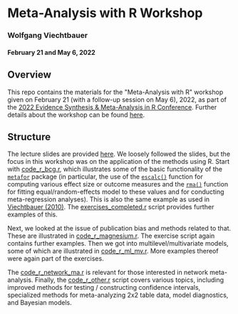 # Meta-Analysis with R Workshop

### Wolfgang Viechtbauer

#### February 21 and May 6, 2022

## Overview

This repo contains the materials for the "Meta-Analysis with R" workshop given on February 21 (with a follow-up session on May 6), 2022, as part of the [2022 Evidence Synthesis & Meta-Analysis in R Conference](https://www.eshackathon.org/events/2022-01-ESMARConf2022.html). Further details about the workshop can be found [here](https://www.wvbauer.com/doku.php/workshop_2022_ma_esmarconf).

## Structure

The lecture slides are provided [here](workshop_meta-analysis.pdf). We loosely followed the slides, but the focus in this workshop was on the application of the methods using R. Start with [code_r_bcg.r](code_r_bcg.r), which illustrates some of the basic functionality of the [`metafor`](https://www.metafor-project.org) package (in particular, the use of the [`escalc()`](https://wviechtb.github.io/metafor/reference/escalc.html) function for computing various effect size or outcome measures and the [`rma()`](https://wviechtb.github.io/metafor/reference/rma.uni.html) function for fitting equal/random-effects model to these values and for conducting meta-regression analyses). This is also the same example as used in [Viechtbauer (2010)](https://www.jstatsoft.org/article/view/v036i03). The [exercises_completed.r](exercises_completed.r) script provides further examples of this.

Next, we looked at the issue of publication bias and methods related to that. These are illustrated in [code_r_magnesium.r](code_r_magnesium.r). The exercise script again contains further examples. Then we got into multilevel/multivariate models, some of which are illustrated in [code_r_ml_mv.r](code_r_ml_mv.r). More examples thereof were again part of the exercises.

The [code_r_network_ma.r](code_r_network_ma.r) is relevant for those interested in network meta-analysis. Finally, the [code_r_other.r](code_r_other.r) script covers various topics, including improved methods for testing / constructing confidence intervals, specialized methods for meta-analyzing 2x2 table data, model diagnostics, and Bayesian models.
